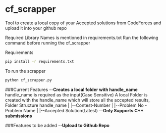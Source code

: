 # cf_scrapper
Tool to create a local copy of your Accepted solutions from CodeForces and upload it into your github repo


Required Library Names is mentioned in requirements.txt
Run the following command before running the cf_scrapper

Requirements
```bash
pip install -r requirements.txt
```

To run the scrapper
```bash
python cf_scrapper.py
```

###Current Features
--**Creates a local folder with handle_name**
	handle_name is required as the input(Case Sensitive)
	A local Folder is created with the handle_name which will store all the accepted results,
	Folder Structure
	handle_name
		|
		|--Contest-Number
			|
			|--Problem No - Problem Name
				|
				|--Accepted Solution(Latest)
--**Only Supports C++ submissions**


###Features to be added
--**Upload to Github Repo**
